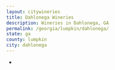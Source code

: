 ```yaml
---
layout: citywineries
title: Dahlonega Wineries
description: Wineries in Dahlonega, GA
permalink: /georgia/lumpkin/dahlonega/
state: ga
county: lumpkin
city: dahlonega
---
```

-
